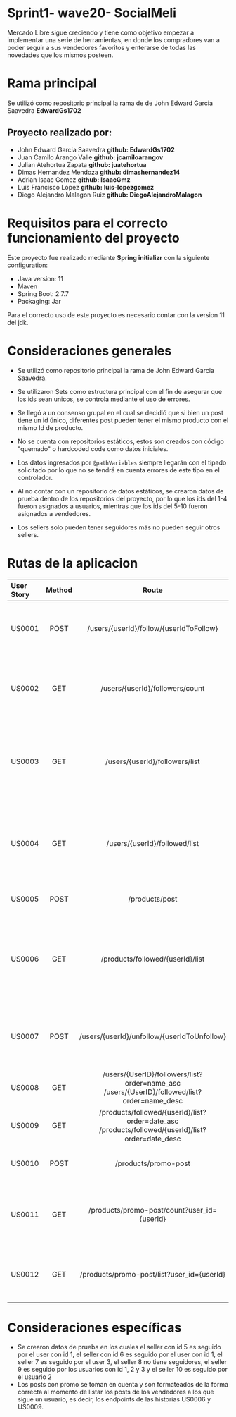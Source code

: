 # Sprint1- wave20- SocialMeli

Mercado Libre sigue creciendo y tiene como objetivo empezar a implementar una serie de herramientas, en donde los compradores van a poder seguir a sus vendedores favoritos y enterarse de todas las novedades que los mismos posteen.

# Rama principal
Se utilizó como repositorio principal la rama de de John Edward Garcia Saavedra **EdwardGs1702**
## Proyecto realizado por:
- John Edward Garcia Saavedra **github: EdwardGs1702**
- Juan Camilo Arango Valle **github: jcamiloarangov**
- Julian Atehortua Zapata **github: juatehortua**
- Dimas Hernandez Mendoza **github: dimashernandez14**
- Adrian Isaac Gomez **github: IsaacGmz**
- Luis Francisco López **github: luis-lopezgomez**
- Diego Alejandro Malagon Ruiz **github: DiegoAlejandroMalagon**


# Requisitos para el correcto funcionamiento del proyecto
Este proyecto fue realizado mediante **Spring initializr** con la siguiente configuration:
- Java version: 11
- Maven
- Spring Boot: 2.7.7
- Packaging: Jar

Para el correcto uso de este proyecto es necesario contar con la version 11 del jdk.

# Consideraciones generales
- Se utilizó como repositorio principal la rama de John Edward Garcia Saavedra.

- Se utilizaron Sets como estructura principal con el fin de asegurar que los ids sean unicos, se controla mediante el uso de errores.

- Se llegó a un consenso grupal en el cual se decidió que si bien un post tiene un id único, diferentes post pueden tener el mismo producto con el mismo Id de producto.

- No se cuenta con repositorios estáticos, estos son creados con código "quemado" o hardcoded code como datos iniciales.

- Los datos ingresados por `@pathVariables` siempre llegarán con el tipado solicitado por lo que no se tendrá en cuenta errores de este tipo en el controlador.

- Al no contar con un repositorio de datos estáticos, se crearon datos de prueba dentro de los repositorios del proyecto, por lo que los ids del 1-4 fueron asignados a usuarios, mientras que los ids del 5-10 fueron asignados a vendedores.
- Los sellers solo pueden tener seguidores más no pueden seguir otros sellers.


# Rutas de la aplicacion
| User Story | Method |                                              Route                                               |                                                      Description                                                      |                           By |
|:-----------|:------:|:------------------------------------------------------------------------------------------------:|:---------------------------------------------------------------------------------------------------------------------:|-----------------------------:|
| US0001     |  POST  |                             /users/{userId}/follow/{userIdToFollow}                              |                        Poder realizar la acción de “Follow” (seguir) a un determinado vendedor                        |     Juan Camilo Arango Valle |
| US0002     |  GET   |                                 /users/{userId}/followers/count                                  |                 Obtener el resultado de la cantidad de usuarios que siguen a un determinado vendedor                  |      Julian Atehortua Zapata |
| US0003     |  GET   |                                  /users/{userId}/followers/list                                  |           Obtener un listado de todos los usuarios que siguen a un determinado vendedor (¿Quién me sigue?)            | Diego Alejandro Malagon Ruiz |
| US0004     |  GET   |                                  /users/{userId}/followed/list                                   |         Obtener un listado de todos los vendedores a los cuales sigue un determinado usuario (¿A quién sigo?)         |           Adrian Isaac Gomez |
| US0005     |  POST  |                                          /products/post                                          |                                              Dar de alta una publicación                                              |         Luis Francisco López |
| US0006     |  GET   |                                 /products/followed/{userId}/list                                 | Obtener un listado de las publicaciones realizadas por los vendedores que un usuario sigue en las últimas dos semanas |  John Edward Garcia Saavedra |
| US0007     |  POST  |                           /users/{userId}/unfollow/{userIdToUnfollow}                            |                  Poder realizar la acción de “Unfollow” (dejar de seguir) a un determinado vendedor                   |      Dimas Hernandez Mendoza |
| US0008     |  GET   |   /users/{UserID}/followers/list?order=name_asc  /users/{UserID}/followed/list?order=name_desc   |                                   Ordenamiento alfabético ascendente y descendente                                    |                       Grupal |
| US0009     |  GET   | /products/followed/{userId}/list?order=date_asc /products/followed/{userId}/list?order=date_desc |                                    Ordenamiento por fecha ascendente y descendente                                    |                       Grupal |
| US0010     |  POST  |                                       /products/promo-post                                       |                                         Dar de alta una publicación con promo                                         |         Luis Francisco López |
| US0011     |  GET   |                           /products/promo-post/count?user_id={userId}                            |                        Mostrar el número de publicaciones con promo de un determinado usuario                         |         Luis Francisco López |
| US0012     |  GET   |                            /products/promo-post/list?user_id={userId}                            |                             Mostrar las publicaciones con promo de un determinado usuario                             |         Luis Francisco López |

# Consideraciones específicas
- Se crearon datos de prueba en los cuales el seller con id 5 es seguido por el user con id 1, el seller con id 6 es seguido por el user con id 1, el seller 7 es seguido por el user 3, el seller 8 no tiene seguidores, el seller 9 es seguido por los usuarios con id 1, 2 y 3 y el seller 10 es seguido por el usuario 2
- Los posts con promo se toman en cuenta y son formateados de la forma correcta al momento de listar los posts de los vendedores a los que sigue un usuario, es decir, los endpoints de las historias US0006 y US0009.